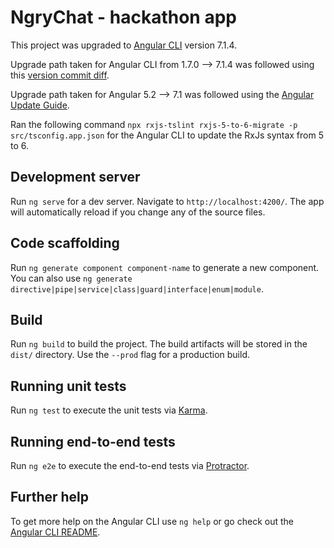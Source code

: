 # NgryChat - hackathon app

This project was upgraded to [Angular CLI](https://github.com/angular/angular-cli) version 7.1.4.

Upgrade path taken for Angular CLI from 1.7.0 --> 7.1.4 was followed using this [version commit diff](https://github.com/cexbrayat/angular-cli-diff/compare/1.7.0...7.1.4).

Upgrade path taken for Angular 5.2 --> 7.1 was followed using the [Angular Update Guide](https://update.angular.io/).

Ran the following command `npx rxjs-tslint rxjs-5-to-6-migrate -p src/tsconfig.app.json` for the Angular CLI to update the RxJs syntax from 5 to 6.

## Development server

Run `ng serve` for a dev server. Navigate to `http://localhost:4200/`. The app will automatically reload if you change any of the source files.

## Code scaffolding

Run `ng generate component component-name` to generate a new component. You can also use `ng generate directive|pipe|service|class|guard|interface|enum|module`.

## Build

Run `ng build` to build the project. The build artifacts will be stored in the `dist/` directory. Use the `--prod` flag for a production build.

## Running unit tests

Run `ng test` to execute the unit tests via [Karma](https://karma-runner.github.io).

## Running end-to-end tests

Run `ng e2e` to execute the end-to-end tests via [Protractor](http://www.protractortest.org/).

## Further help

To get more help on the Angular CLI use `ng help` or go check out the [Angular CLI README](https://github.com/angular/angular-cli/blob/master/README.md).